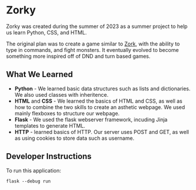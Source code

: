# Zorky

Zorky was created during the summer of 2023 as a summer project to help us learn Python, CSS, and HTML. 

The original plan was to create a game similar to [Zork](https://en.wikipedia.org/wiki/Zork), with the ability to type in commands, and fight monsters. It eventually evolved to become something more inspired off of DND and turn based games.

## What We Learned

* **Python** - We learned basic data structures such as lists and dictionaries. We also used classes with inheritence.
* **HTML** and **CSS** - We learned the basics of HTML and CSS, as well as how to combine the two skills to create an asthetic webpage. We used mainly flexboxes to structure our webpage. 
* **Flask** - We used the flask webserver framework, incuding Jinja templates to generate HTML. 
* **HTTP** - learned basics of HTTP. Our server uses POST and GET, as well as using cookies to store data such as username. 

## Developer Instructions

To run this application:

```
flask --debug run
```
